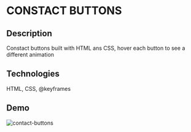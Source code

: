 # CONSTACT BUTTONS

## Description
Constact buttons built with HTML ans CSS, hover each button to see a different animation

## Technologies
HTML, CSS, @keyframes

## Demo
![contact-buttons](https://user-images.githubusercontent.com/72414745/101022666-fa30a280-3571-11eb-9b50-7e2c1ae7f930.gif)

